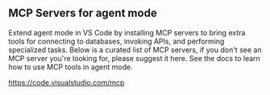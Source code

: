 
## **MCP Servers for agent mode**

Extend agent mode in VS Code by installing MCP servers to bring extra tools for connecting to databases, invoking APIs, and performing specialized tasks. Below is a curated list of MCP servers, if you don't see an MCP server you're looking for, please suggest it here. See the docs to learn how to use MCP tools in agent mode.

https://code.visualstudio.com/mcp
